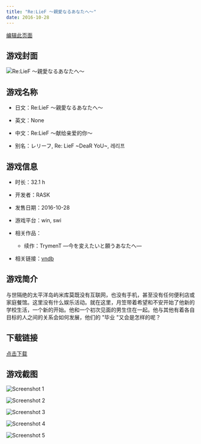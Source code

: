 ```yaml
---
title: "Re:LieF ～親愛なるあなたへ～"
date: 2016-10-28
---
```

[编辑此页面](https://github.com/ACG-3/ADV3-source/blob/main/source/_posts/games/ReLieF%20%EF%BD%9E%E8%A6%AA%E6%84%9B%E3%81%AA%E3%82%8B%E3%81%82%E3%81%AA%E3%81%9F%E3%81%B8%EF%BD%9E.md)

## 游戏封面

![Re:LieF ～親愛なるあなたへ～](https%3A//pan.timero.xyz/onedrive/img_lib_001/ReLieF%20%EF%BD%9E%E8%A6%AA%E6%84%9B%E3%81%AA%E3%82%8B%E3%81%82%E3%81%AA%E3%81%9F%E3%81%B8%EF%BD%9E_cover.avif)


## 游戏名称

- 日文：Re:LieF ～親愛なるあなたへ～
- 英文：None
- 中文：Re:LieF ～献给亲爱的你～

- 别名：レリーフ, Re: LieF ~DeaR YoU~, 레리프


## 游戏信息

- 时长：32.1 h
- 开发者：RASK
- 发售日期：2016-10-28
- 游戏平台：win, swi
- 相关作品：
   - 续作：TrymenT ―今を変えたいと願うあなたへ―

- 相关链接：[vndb](https://vndb.org/v19587)


## 游戏简介

与世隔绝的太平洋岛屿米库莫既没有互联网，也没有手机，甚至没有任何便利店或家庭餐馆。这里没有什么娱乐活动。就在这里，月笠带着希望和不安开始了他新的学校生活，一个新的开始。他和一个初次见面的男生住在一起。他与其他有着各自目标的人之间的关系会如何发展，他们的 "毕业 "又会是怎样的呢？




## 下载链接

[点击下载](https://pan.timero.xyz/onedrive/adv_lib_001/ReLieF%20%EF%BD%9E%E8%A6%AA%E6%84%9B%E3%81%AA%E3%82%8B%E3%81%82%E3%81%AA%E3%81%9F%E3%81%B8%EF%BD%9E)


## 游戏截图


![Screenshot 1](https%3A//pan.timero.xyz/onedrive/img_lib_001/ReLieF%20%EF%BD%9E%E8%A6%AA%E6%84%9B%E3%81%AA%E3%82%8B%E3%81%82%E3%81%AA%E3%81%9F%E3%81%B8%EF%BD%9E_Screenshot_1.avif)

![Screenshot 2](https%3A//pan.timero.xyz/onedrive/img_lib_001/ReLieF%20%EF%BD%9E%E8%A6%AA%E6%84%9B%E3%81%AA%E3%82%8B%E3%81%82%E3%81%AA%E3%81%9F%E3%81%B8%EF%BD%9E_Screenshot_2.avif)

![Screenshot 3](https%3A//pan.timero.xyz/onedrive/img_lib_001/ReLieF%20%EF%BD%9E%E8%A6%AA%E6%84%9B%E3%81%AA%E3%82%8B%E3%81%82%E3%81%AA%E3%81%9F%E3%81%B8%EF%BD%9E_Screenshot_3.avif)

![Screenshot 4](https%3A//pan.timero.xyz/onedrive/img_lib_001/ReLieF%20%EF%BD%9E%E8%A6%AA%E6%84%9B%E3%81%AA%E3%82%8B%E3%81%82%E3%81%AA%E3%81%9F%E3%81%B8%EF%BD%9E_Screenshot_4.avif)

![Screenshot 5](https%3A//pan.timero.xyz/onedrive/img_lib_001/ReLieF%20%EF%BD%9E%E8%A6%AA%E6%84%9B%E3%81%AA%E3%82%8B%E3%81%82%E3%81%AA%E3%81%9F%E3%81%B8%EF%BD%9E_Screenshot_5.avif)

